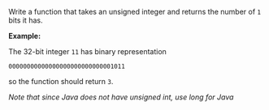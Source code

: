 <div class="markdown-content" id="problem-content">
<p>Write a function that takes an unsigned integer and returns the number of  <code class="highlighter-rouge">1</code> bits it has.</p>
<p><strong>Example:</strong></p>
<p>The 32-bit integer <code class="highlighter-rouge">11</code> has binary representation</p>
<div class="highlighter-rouge"><pre class="highlight"><code>00000000000000000000000000001011
</code></pre>
</div>
<p>so the function should return <code class="highlighter-rouge">3</code>.</p>
<p><em>Note that since Java does not have unsigned int, use long for Java</em></p>

</div>
